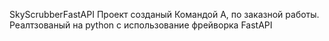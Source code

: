 SkyScrubberFastAPI
Проект созданый Командой А, по заказной работы.
Реалтзованый на python с использование фрейворка FastAPI 